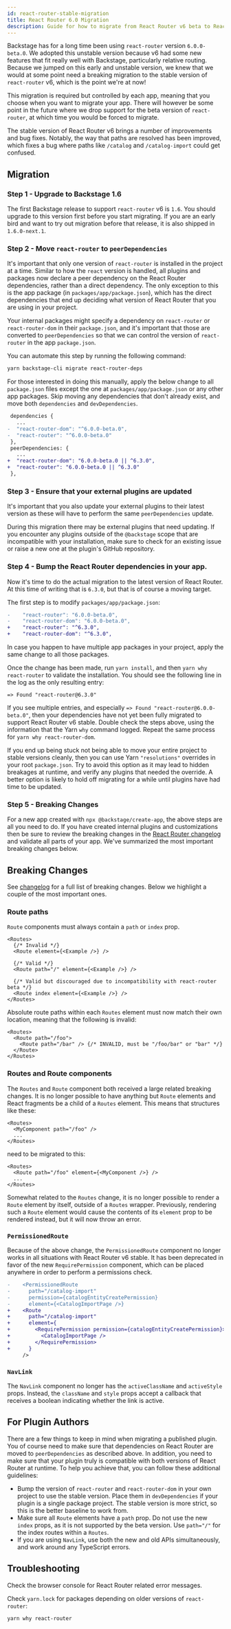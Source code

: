 ```yaml
---
id: react-router-stable-migration
title: React Router 6.0 Migration
description: Guide for how to migrate from React Router v6 beta to React Router v6 stable
---
```


Backstage has for a long time been using `react-router` version `6.0.0-beta.0`.
We adopted this unstable version because v6 had some new features that fit
really well with Backstage, particularly relative routing. Because we jumped on
this early and unstable version, we knew that we would at some point need a
breaking migration to the stable version of `react-router` v6, which is the
point we're at now!

This migration is required but controlled by each app, meaning that you choose
when you want to migrate your app. There will however be some point in the
future where we drop support for the beta version of `react-router`, at which
time you would be forced to migrate.

The stable version of React Router v6 brings a number of improvements and bug
fixes. Notably, the way that paths are resolved has been improved, which fixes a
bug where paths like `/catalog` and `/catalog-import` could get confused.

## Migration

### Step 1 - Upgrade to Backstage 1.6

The first Backstage release to support `react-router` v6 is `1.6`. You should upgrade to this version first before you start migrating. If you are an early bird and want to try out migration before that release, it is also shipped in `1.6.0-next.1`.

### Step 2 - Move `react-router` to `peerDependencies`

It's important that only one version of `react-router` is installed in the
project at a time. Similar to how the `react` version is handled, all plugins
and packages now declare a peer dependency on the React Router dependencies,
rather than a direct dependency. The only exception to this is the app package
(in `packages/app/package.json`), which has the direct dependencies that end up
deciding what version of React Router that you are using in your project.

Your internal packages might specify a dependency on `react-router` or `react-router-dom` in their `package.json`, and it's important that those are converted to `peerDependencies` so that we can control the version of `react-router` in the app `package.json`.

You can automate this step by running the following command:

```bash
yarn backstage-cli migrate react-router-deps
```

For those interested in doing this manually, apply the below change to all `package.json` files except the one at `packages/app/package.json` or any other app packages. Skip moving any dependencies that don't already exist, and move both `dependencies` and `devDependencies`.

```diff
 dependencies {
   ...
-  "react-router-dom": "^6.0.0-beta.0",
-  "react-router": "^6.0.0-beta.0"
 },
 peerDependencies: {
   ...
+  "react-router-dom": "6.0.0-beta.0 || ^6.3.0",
+  "react-router": "6.0.0-beta.0 || ^6.3.0"
 },
```

### Step 3 - Ensure that your external plugins are updated

It's important that you also update your external plugins to their latest version as these will have to perform the same `peerDependencies` update.

During this migration there may be external plugins that need updating. If you encounter any plugins outside of the `@backstage` scope that are incompatible with your installation, make sure to check for an existing issue or raise a new one at the plugin's GitHub repository.

### Step 4 - Bump the React Router dependencies in your app.

Now it's time to do the actual migration to the latest version of React Router. At this time of writing that is `6.3.0`, but that is of course a moving target.

The first step is to modify `packages/app/package.json`:

```diff
-    "react-router": "6.0.0-beta.0",
-    "react-router-dom": "6.0.0-beta.0",
+    "react-router": "^6.3.0",
+    "react-router-dom": "^6.3.0",
```

In case you happen to have multiple app packages in your project, apply the same change to all those packages.

Once the change has been made, run `yarn install`, and then `yarn why react-router` to validate the installation. You should see the following line in the log as the only resulting entry:

```
=> Found "react-router@6.3.0"
```

If you see multiple entries, and especially `=> Found "react-router@6.0.0-beta.0"`, then your dependencies have not yet been fully migrated to support React Router v6 stable. Double check the steps above, using the information that the Yarn `why` command logged. Repeat the same process for `yarn why react-router-dom`.

If you end up being stuck not being able to move your entire project to stable versions cleanly, then you can use Yarn `"resolutions"` overrides in your root `package.json`. Try to avoid this option as it may lead to hidden breakages at runtime, and verify any plugins that needed the override. A better option is likely to hold off migrating for a while until plugins have had time to be updated.

### Step 5 - Breaking Changes

For a new app created with `npx @backstage/create-app`, the above steps are all you need to do. If you have created internal plugins and customizations then be sure to review the breaking changes in the [React Router changelog](https://reactrouter.com/docs/en/v6/upgrading/reach#breaking-updates) and validate all parts of your app. We've summarized the most important breaking changes below.

## Breaking Changes

See [changelog](https://reactrouter.com/docs/en/v6/upgrading/reach#breaking-updates) for a full list of breaking changes. Below we highlight a couple of the most important ones.

### Route paths

`Route` components must always contain a `path` or `index` prop.

```tsx
<Routes>
  {/* Invalid */}
  <Route element={<Example />} />

  {/* Valid */}
  <Route path="/" element={<Example />} />

  {/* Valid but discouraged due to incompatibility with react-router beta */}
  <Route index element={<Example />} />
</Routes>
```

Absolute route paths within each `Routes` element must now match their own location, meaning that the following is invalid:

```tsx
<Routes>
  <Route path="/foo">
    <Route path="/bar" /> {/* INVALID, must be "/foo/bar" or "bar" */}
  </Route>
</Routes>
```

### Routes and Route components

The `Routes` and `Route` component both received a large related breaking changes. It is no longer possible
to have anything but `Route` elements and React fragments be a child of a `Routes` element. This means that
structures like these:

```tsx
<Routes>
  <MyComponent path="/foo" />
  ...
</Routes>
```

need to be migrated to this:

```tsx
<Routes>
  <Route path="/foo" element={<MyComponent />} />
  ...
</Routes>
```

Somewhat related to the `Routes` change, it is no longer possible to render a
`Route` element by itself, outside of a `Routes` wrapper. Previously, rendering
such a `Route` element would cause the contents of its `element` prop to be
rendered instead, but it will now throw an error.

### `PermissionedRoute`

Because of the above change, the `PermissionedRoute` component no longer works in all situations with React Router v6 stable. It has been deprecated in favor of the new `RequirePermission` component, which can be placed anywhere in order to perform a permissions check.

```diff
-    <PermissionedRoute
-      path="/catalog-import"
-      permission={catalogEntityCreatePermission}
-      element={<CatalogImportPage />}
+    <Route
+      path="/catalog-import"
+      element={
+        <RequirePermission permission={catalogEntityCreatePermission}>
+          <CatalogImportPage />
+        </RequirePermission>
+      }
     />
```

### `NavLink`

The `NavLink` component no longer has the `activeClassName` and `activeStyle` props. Instead, the `className` and `style` props accept a callback that receives a boolean indicating whether the link is active.

## For Plugin Authors

There are a few things to keep in mind when migrating a published plugin. You of course need to make sure that dependencies on React Router are moved to `peerDependencies` as described above.
In addition, you need to make sure that your plugin truly is compatible with both versions of React Router at runtime. To help you achieve that, you can follow these additional guidelines:

- Bump the version of `react-router` and `react-router-dom` in your own project to use the stable version. Place them in `devDependencies` if your plugin is a single package project. The stable version is more strict, so this is the better baseline to work from.
- Make sure all `Route` elements have a `path` prop. Do not use the new `index` props, as it is not supported by the beta version. Use `path="/"` for the index routes within a `Routes`.
- If you are using `NavLink`, use both the new and old APIs simultaneously, and work around any TypeScript errors.

## Troubleshooting

Check the browser console for React Router related error messages.

Check `yarn.lock` for packages depending on older versions of `react-router`:

```bash
yarn why react-router
```
